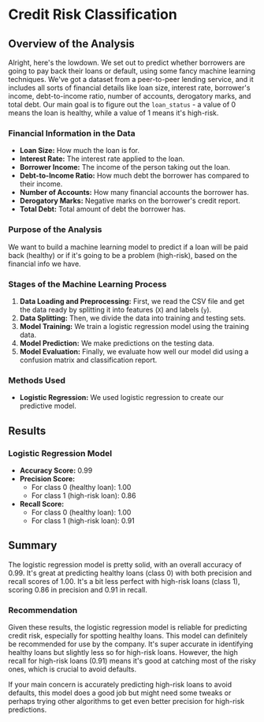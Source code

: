 # Credit Risk Classification

## Overview of the Analysis

Alright, here's the lowdown. We set out to predict whether borrowers are going to pay back their loans or default, using some fancy machine learning techniques. We've got a dataset from a peer-to-peer lending service, and it includes all sorts of financial details like loan size, interest rate, borrower's income, debt-to-income ratio, number of accounts, derogatory marks, and total debt. Our main goal is to figure out the `loan_status` - a value of 0 means the loan is healthy, while a value of 1 means it's high-risk.

### Financial Information in the Data
- **Loan Size:** How much the loan is for.
- **Interest Rate:** The interest rate applied to the loan.
- **Borrower Income:** The income of the person taking out the loan.
- **Debt-to-Income Ratio:** How much debt the borrower has compared to their income.
- **Number of Accounts:** How many financial accounts the borrower has.
- **Derogatory Marks:** Negative marks on the borrower's credit report.
- **Total Debt:** Total amount of debt the borrower has.

### Purpose of the Analysis
We want to build a machine learning model to predict if a loan will be paid back (healthy) or if it's going to be a problem (high-risk), based on the financial info we have.

### Stages of the Machine Learning Process
1. **Data Loading and Preprocessing:** First, we read the CSV file and get the data ready by splitting it into features (`X`) and labels (`y`).
2. **Data Splitting:** Then, we divide the data into training and testing sets.
3. **Model Training:** We train a logistic regression model using the training data.
4. **Model Prediction:** We make predictions on the testing data.
5. **Model Evaluation:** Finally, we evaluate how well our model did using a confusion matrix and classification report.

### Methods Used
- **Logistic Regression:** We used logistic regression to create our predictive model.

## Results

### Logistic Regression Model
- **Accuracy Score:** 0.99
- **Precision Score:**
  - For class 0 (healthy loan): 1.00
  - For class 1 (high-risk loan): 0.86
- **Recall Score:**
  - For class 0 (healthy loan): 1.00
  - For class 1 (high-risk loan): 0.91

## Summary

The logistic regression model is pretty solid, with an overall accuracy of 0.99. It's great at predicting healthy loans (class 0) with both precision and recall scores of 1.00. It's a bit less perfect with high-risk loans (class 1), scoring 0.86 in precision and 0.91 in recall.

### Recommendation
Given these results, the logistic regression model is reliable for predicting credit risk, especially for spotting healthy loans. This model can definitely be recommended for use by the company. It's super accurate in identifying healthy loans but slightly less so for high-risk loans. However, the high recall for high-risk loans (0.91) means it's good at catching most of the risky ones, which is crucial to avoid defaults.

If your main concern is accurately predicting high-risk loans to avoid defaults, this model does a good job but might need some tweaks or perhaps trying other algorithms to get even better precision for high-risk predictions.

